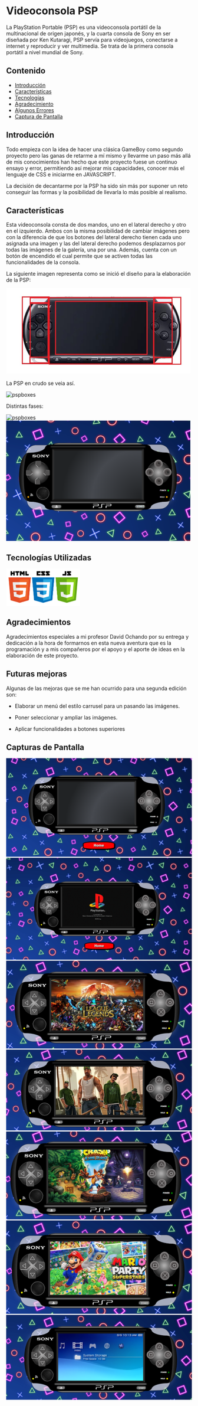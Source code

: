 # Videoconsola PSP

La PlayStation Portable (PSP) es una videoconsola portátil de la multinacional de origen japonés, y la cuarta consola de Sony en ser diseñada por Ken Kutaragi, PSP servía para videojuegos, conectarse a internet y reproducir y ver multimedia. Se trata de la primera consola portátil a nivel mundial de Sony.

## Contenido

- [Introducción](#introducción)
- [Características](#características)
- [Tecnologías](#tecnologías-utilizadas) 
- [Agradecimiento](#agradecimientos)
- [Algunos Errores](#algunos-errores)
- [Captura de Pantalla](#capturas-de-pantalla)
 
 

## Introducción

Todo empieza con la idea de hacer una clásica GameBoy como segundo proyecto pero las ganas de retarme a mí mismo y llevarme un paso más allá de mis conocimientos han hecho que este proyecto fuese un continuo ensayo y error, permitiendo así mejorar mis capacidades, conocer más el lenguaje de CSS e iniciarme en JAVASCRIPT. 

La decisión de decantarme por la PSP ha sido sin más por suponer un reto conseguir las formas y la posibilidad de llevarla lo más posible al realismo.

## Características

Esta videoconsola consta de dos mandos, uno en el lateral derecho y otro en el izquierdo. Ambos con la misma posibilidad de cambiar imágenes pero con la diferencia de que los botones del lateral derecho tienen cada uno asignada una imagen y las del lateral derecho podemos desplazarnos por todas las imágenes de la galería, una por una. Además, cuenta con un botón de encendido el cual permite que se activen todas las funcionalidades de la consola.

La siguiente imagen representa como se inició el diseño para la elaboración de la PSP:

<img src="./img/pspcuadros.jpg" alt="pspboxes" width="500"/>

La PSP en crudo se veia así.

<img src="./img/pantallas/diseñoinicial.jpg" alt="pspboxes" width="500"/>

Distintas fases:

<img src="./img/pantallas/diseñoinicial1.jpg" alt="pspboxes" width="500"/>

<img src="./img/pantallas/1.png" alt="pspboxes" width="500"/>



## Tecnologías Utilizadas

<img src="./img/lenguajes_1.png" alt="lengiajes" width="200"/>
 
 
## Agradecimientos

Agradecimientos especiales a mi profesor David Ochando por su entrega y dedicación a la hora de formarnos en esta nueva aventura que es la programación y a mis compañeros por el apoyo y el aporte de ideas en la elaboración de este proyecto.

## Futuras mejoras

Algunas de las mejoras que se me han ocurrido para una segunda edición son: 

- Elaborar un menú del estilo carrusel para un pasando las imágenes.
- Poner seleccionar y ampliar las imágenes. 

- Aplicar funcionalidades a botones superiores 


## Capturas de Pantalla
<img src="./img/pantallas/2.png" alt="drawing" width=""/>

<img src="./img/pantallas/3.png" alt="drawing" width=""/>

<img src="./img/pantallas/4.png" alt="drawing" width=""/>

<img src="./img/pantallas/5.png" alt="drawing" width=""/>

<img src="./img/pantallas/6.png" alt="drawing" width=""/>

<img src="./img/pantallas/7.png" alt="drawing" width=""/>
 
<img src="./img/9.png" alt="drawing" width=""/>
